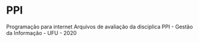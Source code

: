 # PPI
Programação para internet
Arquivos de avaliação da disciplica PPI - Gestão da Informação - UFU - 2020
